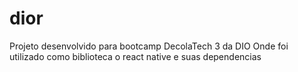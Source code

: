 # dior

Projeto desenvolvido para bootcamp DecolaTech 3 da DIO Onde foi utilizado como biblioteca o react native e suas dependencias
